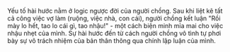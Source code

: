 Yếu tố hài hước nằm ở logic ngược đời của người chồng. Sau khi liệt kê tất cả công việc vợ làm (ruộng, việc nhà, con cái), người chồng kết luận "Rồi mày lo hết, tao lo cái gì, tao nhậu!" - một cách biện minh mỉa mai cho việc nhậu nhẹt của mình. Sự hài hước đến từ cách người chồng vô tình tự phơi bày sự vô trách nhiệm của bản thân thông qua chính lập luận của mình.
